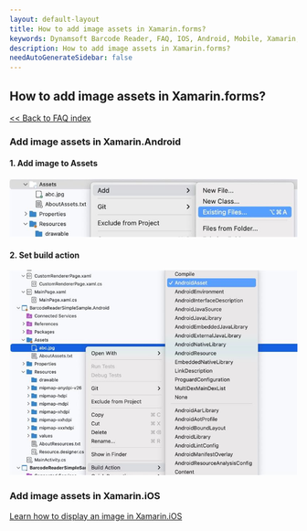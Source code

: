```yaml
---
layout: default-layout
title: How to add image assets in Xamarin.forms?
keywords: Dynamsoft Barcode Reader, FAQ, IOS, Android, Mobile, Xamarin, image
description: How to add image assets in Xamarin.forms?
needAutoGenerateSidebar: false
---
```


## How to add image assets in Xamarin.forms?

[<< Back to FAQ index](index.md)

### Add image assets in Xamarin.Android
#### 1. Add image to Assets<br />
![Add image to Assets](assets/add_asset.jpg)<br />
#### 2. Set build action<br />
![Set build action](assets/build_action.jpg)<br />

### Add image assets in Xamarin.iOS
[Learn how to display an image in Xamarin.iOS](https://learn.microsoft.com/en-us/xamarin/ios/app-fundamentals/images-icons/displaying-an-image?tabs=macos)
